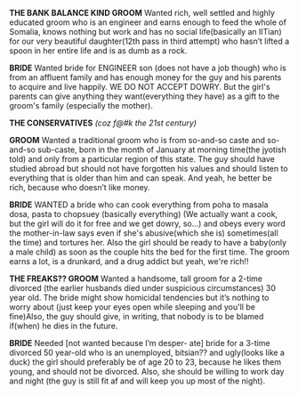 <!-- TITLE: Matrimonial -->

**THE BANK BALANCE KIND GROOM**
Wanted rich, well settled and highly educated groom who is an engineer and earns enough to feed the whole of Somalia, knows nothing but work and has no social life(basically an IITian) for our very beautiful daughter(12th pass in third attempt) who hasn’t lifted a spoon in her entire life and is as dumb as a rock.

**BRIDE**
Wanted bride for ENGINEER son (does not have a job though) who is from an affluent family and has enough money for the guy and his parents to acquire and live happily. WE DO NOT ACCEPT DOWRY. But the girl's parents can give anything they want(everything they have) as a gift to the groom's family (especially the mother).

**THE CONSERVATIVES**
*(coz f@#k the 21st century)*

**GROOM**
Wanted a traditional groom who is from so-and-so caste and so-and-so sub-caste, born in the month of January at morning time(the jyotish told) and only from a particular region of this state. The guy should have studied abroad but should not have forgotten his values and should listen to everything that is older than him and can speak. And yeah, he better be rich, because who doesn’t like money.

**BRIDE**
WANTED a bride who can cook everything from poha to masala dosa, pasta to chopsuey (basically everything) (We actually want a cook, but the girl will do it for free and we get dowry, so...) and obeys every word the mother-in-law says even if she's abusive(which she is) sometimes(all the time) and tortures her. Also the girl should be ready to have a baby(only a male child) as soon as the couple hits the bed for the first time. The groom earns a lot, is a drunkard, and a drug addict but yeah, we're rich!!

**THE FREAKS??
GROOM**
Wanted a handsome, tall groom for a 2-time divorced (the earlier husbands died under suspicious circumstances) 30 year old. The bride might show homicidal tendencies but it’s nothing to worry about (just keep your eyes open while sleeping and you'll be fine)Also, the guy should give, in writing, that nobody is to be blamed if(when) he dies in the future.

**BRIDE**
Needed [not wanted because I’m desper- ate] bride for a 3-time divorced 50 year-old who is an unemployed, bitsian?? and ugly(looks like a duck) the girl should preferably be of age 20 to 23, because he likes them young, and should not be divorced. Also, she should be willing to work day and night (the guy is still fit af and will keep you up most of the night).